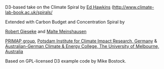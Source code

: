 D3-based take on the Climate Spiral by [Ed Hawkins](https://twitter.com/ed_hawkins)
(<http://www.climate-lab-book.ac.uk/spirals/>

Extended with Carbon Budget and Concentration Spiral by

[Robert Gieseke](https://www.pik-potsdam.de/members/gieseke)
and [Malte Meinshausen](https://twitter.com/meinshausen)

[PRIMAP group](https://www.pik-potsdam.de/research/climate-impacts-and-vulnerabilities/research/rd2-flagship-projects/primap/primap),
[Potsdam Institute for Climate Impact Research, Germany](https://pik-potsdam.de) &
[Australian-German Climate & Energy College, The University of Melbourne, Australia](http://www.climate-energy-college.net/)

Based on GPL-licensed D3 example code by Mike Bostock.
